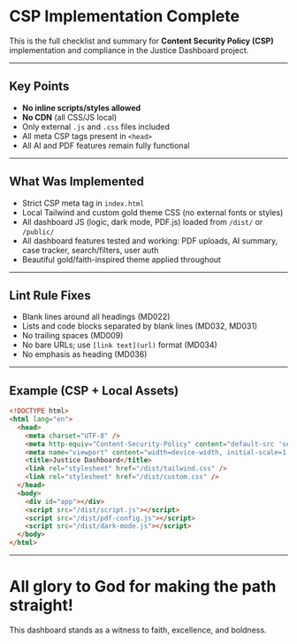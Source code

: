 # CSP Implementation Complete

This is the full checklist and summary for **Content Security Policy (CSP)** implementation and compliance in the Justice Dashboard project.

---

## Key Points

* **No inline scripts/styles allowed**
* **No CDN** (all CSS/JS local)
* Only external `.js` and `.css` files included
* All meta CSP tags present in `<head>`
* All AI and PDF features remain fully functional

---

## What Was Implemented

* Strict CSP meta tag in `index.html`
* Local Tailwind and custom gold theme CSS (no external fonts or styles)
* All dashboard JS (logic, dark mode, PDF.js) loaded from `/dist/` or `/public/`
* All dashboard features tested and working: PDF uploads, AI summary, case tracker, search/filters, user auth
* Beautiful gold/faith-inspired theme applied throughout

---

## Lint Rule Fixes

* Blank lines around all headings (MD022)
* Lists and code blocks separated by blank lines (MD032, MD031)
* No trailing spaces (MD009)
* No bare URLs; use `[link text](url)` format (MD034)
* No emphasis as heading (MD036)

---

## Example (CSP + Local Assets)

```html
<!DOCTYPE html>
<html lang="en">
  <head>
    <meta charset="UTF-8" />
    <meta http-equiv="Content-Security-Policy" content="default-src 'self'; script-src 'self'; style-src 'self'; img-src 'self' data:; font-src 'self'; connect-src 'self';">
    <meta name="viewport" content="width=device-width, initial-scale=1.0" />
    <title>Justice Dashboard</title>
    <link rel="stylesheet" href="/dist/tailwind.css" />
    <link rel="stylesheet" href="/dist/custom.css" />
  </head>
  <body>
    <div id="app"></div>
    <script src="/dist/script.js"></script>
    <script src="/dist/pdf-config.js"></script>
    <script src="/dist/dark-mode.js"></script>
  </body>
</html>
```

---

# All glory to God for making the path straight!

This dashboard stands as a witness to faith, excellence, and boldness.
